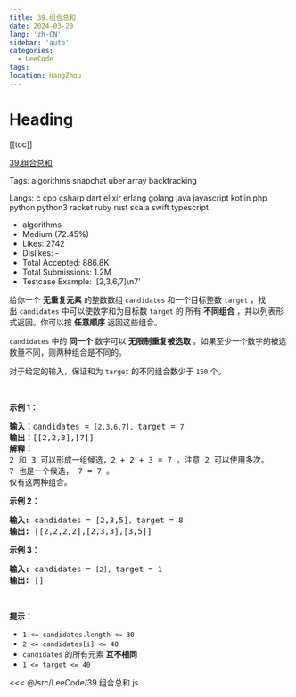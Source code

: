 ```yaml
---
title: 39.组合总和
date: 2024-03-20
lang: 'zh-CN'
sidebar: 'auto'
categories:
  - LeeCode
tags:
location: HangZhou
---
```


# Heading

[[toc]]

[39.组合总和](https://leetcode.cn/problems/combination-sum/description/)

Tags: algorithms snapchat uber array backtracking

Langs: c cpp csharp dart elixir erlang golang java javascript kotlin php python python3 racket ruby rust scala swift typescript

- algorithms
- Medium (72.45%)
- Likes: 2742
- Dislikes: -
- Total Accepted: 886.8K
- Total Submissions: 1.2M
- Testcase Example: '[2,3,6,7]\n7'

<p>给你一个 <strong>无重复元素</strong> 的整数数组&nbsp;<code>candidates</code> 和一个目标整数&nbsp;<code>target</code>&nbsp;，找出&nbsp;<code>candidates</code>&nbsp;中可以使数字和为目标数&nbsp;<code>target</code> 的 所有<em>&nbsp;</em><strong>不同组合</strong> ，并以列表形式返回。你可以按 <strong>任意顺序</strong> 返回这些组合。</p>

<p><code>candidates</code> 中的 <strong>同一个</strong> 数字可以 <strong>无限制重复被选取</strong> 。如果至少一个数字的被选数量不同，则两种组合是不同的。&nbsp;</p>

<p>对于给定的输入，保证和为&nbsp;<code>target</code> 的不同组合数少于 <code>150</code> 个。</p>

<p>&nbsp;</p>

<p><strong>示例&nbsp;1：</strong></p>

<pre>
<strong>输入：</strong>candidates = <code>[2,3,6,7], </code>target = <code>7</code>
<strong>输出：</strong>[[2,2,3],[7]]
<strong>解释：</strong>
2 和 3 可以形成一组候选，2 + 2 + 3 = 7 。注意 2 可以使用多次。
7 也是一个候选， 7 = 7 。
仅有这两种组合。</pre>

<p><strong>示例&nbsp;2：</strong></p>

<pre>
<strong>输入: </strong>candidates = [2,3,5]<code>, </code>target = 8
<strong>输出: </strong>[[2,2,2,2],[2,3,3],[3,5]]</pre>

<p><strong>示例 3：</strong></p>

<pre>
<strong>输入: </strong>candidates = <code>[2], </code>target = 1
<strong>输出: </strong>[]
</pre>

<p>&nbsp;</p>

<p><strong>提示：</strong></p>

<ul>
	<li><code>1 &lt;= candidates.length &lt;= 30</code></li>
	<li><code>2 &lt;= candidates[i] &lt;= 40</code></li>
	<li><code>candidates</code> 的所有元素 <strong>互不相同</strong></li>
	<li><code>1 &lt;= target &lt;= 40</code></li>
</ul>

<<< @/src/LeeCode/39.组合总和.js
